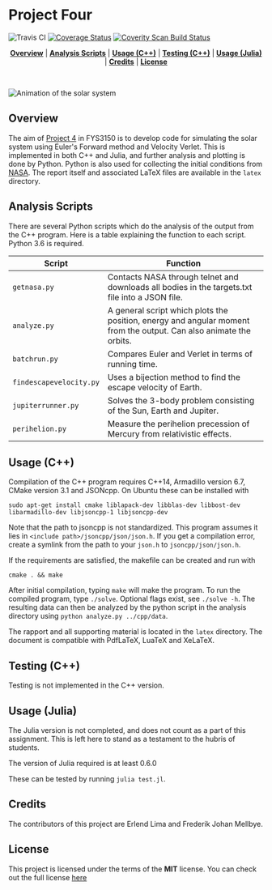 # Project Four

![Travis CI](https://travis-ci.org/Caronthir/FYS3150.svg?branch=master)
[![Coverage Status](https://coveralls.io/repos/github/Caronthir/FYS3150/badge.svg?branch=master)](https://coveralls.io/github/Caronthir/FYS3150?branch=master)
<a href="https://scan.coverity.com/projects/fys3150">
  <img alt="Coverity Scan Build Status"
       src="https://scan.coverity.com/projects/14080/badge.svg"/>
</a>

<p align="center">
<b><a href="#overview">Overview</a></b>
|
<b><a href="#analysis-scripts">Analysis Scripts</a></b>
|
<b><a href="#usage-c">Usage (C++)</a></b>
|
<b><a href="#testing-c">Testing (C++)</a></b>
|
<b><a href="#usage-julia">Usage (Julia)</a></b>
|
<b><a href="#credits">Credits</a></b>
|
<b><a href="#license">License</a></b>
</p>
<br>


<!-- <img height="700px" align="center" src="latex/figures/solarsys.png?raw=true"> -->
![Animation of the solar system](https://github.com/Caronthir/FYS3150/blob/master/Project3/latex/figures/animation.gif)

## Overview
The aim of [Project 4](https://compphysics.github.io/ComputationalPhysics/doc/Projects/2017/Project4/pdf/Project4.pdf) in FYS3150
is to develop code for simulating the solar system using Euler's Forward method and Velocity Verlet.
This is implemented in both C++ and Julia, and further analysis and plotting is done by Python. 
Python is also used for collecting the initial conditions from [NASA](https://ssd.jpl.nasa.gov/?horizons).
The report itself and associated LaTeX files are available in the `latex` directory.

## Analysis Scripts

There are several Python scripts which do the analysis of the output from the C++ program. Here is a
table explaining the function to each script. Python 3.6 is required.

| Script                  | Function                                                                                                          |
| ------                  | --------                                                                                                          |
| `getnasa.py`            | Contacts NASA through telnet and downloads all bodies in the targets.txt file into a JSON file.                   |
| `analyze.py`            | A general script which plots the position, energy and angular moment from the output. Can also animate the orbits.|
| `batchrun.py`           | Compares Euler and Verlet in terms of running time.                                                               |
| `findescapevelocity.py` | Uses a bijection method to find the escape velocity of Earth.                                                     |
| `jupiterrunner.py`      | Solves the 3-body problem consisting of the Sun, Earth and Jupiter.                                               |
| `perihelion.py`         | Measure the perihelion precession of Mercury from relativistic effects.                                 |


## Usage (C++)

Compilation of the C++ program requires C++14, Armadillo version 6.7, CMake version 3.1 and JSONcpp. On Ubuntu these can be installed with
```console
sudo apt-get install cmake liblapack-dev libblas-dev libbost-dev libarmadillo-dev libjsoncpp-1 libjsoncpp-dev
```
Note that the path to jsoncpp is not standardized. This program assumes it lies in `<include path>/jsoncpp/json/json.h`. 
If you get a compilation error, create a symlink from the path to your `json.h` to `jsoncpp/json/json.h`.

If the
requirements are satisfied, the makefile can be created and run with

```console
cmake . && make
```

After initial compilation, typing `make` will make the program. To run the
compiled program, type `./solve`. Optional flags exist, see `./solve -h`.
The resulting data can then be analyzed
by the python script in the analysis directory using `python analyze.py ../cpp/data`.


The rapport and all supporting material is located in the `latex` directory.
The document is compatible with PdfLaTeX, LuaTeX and XeLaTeX.

## Testing (C++)
Testing is not implemented in the C++ version.
<!-- The framework [Google Test](https://github.com/google/googletest) is used to write unit tests. Google test is -->
<!-- imported as git submodule. To make it work, type -->

<!-- ```console -->
<!-- git submodule init -->
<!-- git submodule update -->
<!-- ``` -->

<!-- Google test is fully integrated into CMake, making it easy to both add and run the tests. In order -->
<!-- to compile the tests, type `cmake -Dtest=ON`. For actually running the tests, run `./runUnitTests` or -->
<!-- `make test`. -->

<!-- Better support for debugging and stricter compiler flags can be turned on using `cmake -DCMAKE_BUILD_TYPE=DEBUG`. -->

## Usage (Julia)
The Julia version is not completed, and does not count as a part of this assignment. 
This is left here to stand as a testament to the hubris of students.

The version of Julia required is at least 0.6.0

These can be tested by running
`julia test.jl`.

## Credits
The contributors of this project are Erlend Lima and Frederik Johan Mellbye.

## License
This project is licensed under the terms of the **MIT** license.
You can check out the full license [here](../LICENSE)

